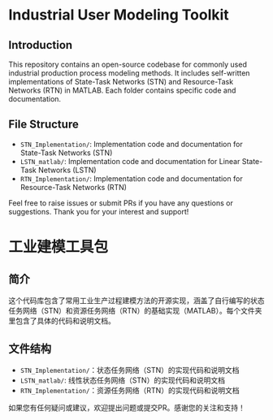 # Industrial User Modeling Toolkit

## Introduction
This repository contains an open-source codebase for commonly used industrial production process modeling methods. It includes self-written implementations of State-Task Networks (STN) and Resource-Task Networks (RTN) in MATLAB. Each folder contains specific code and documentation.

## File Structure
- `STN_Implementation/`: Implementation code and documentation for State-Task Networks (STN)
- `LSTN_matlab/`: Implementation code and documentation for Linear State-Task Networks (LSTN)
- `RTN_Implementation/`: Implementation code and documentation for Resource-Task Networks (RTN)

Feel free to raise issues or submit PRs if you have any questions or suggestions. Thank you for your interest and support!

# 工业建模工具包

## 简介
这个代码库包含了常用工业生产过程建模方法的开源实现，涵盖了自行编写的状态任务网络（STN）和资源任务网络（RTN）的基础实现（MATLAB）。每个文件夹里包含了具体的代码和说明文档。

## 文件结构
- `STN_Implementation/`：状态任务网络（STN）的实现代码和说明文档
- `LSTN_matlab/`: 线性状态任务网络（STN）的实现代码和说明文档
- `RTN_Implementation/`：资源任务网络（RTN）的实现代码和说明文档

如果您有任何疑问或建议，欢迎提出问题或提交PR。感谢您的关注和支持！
